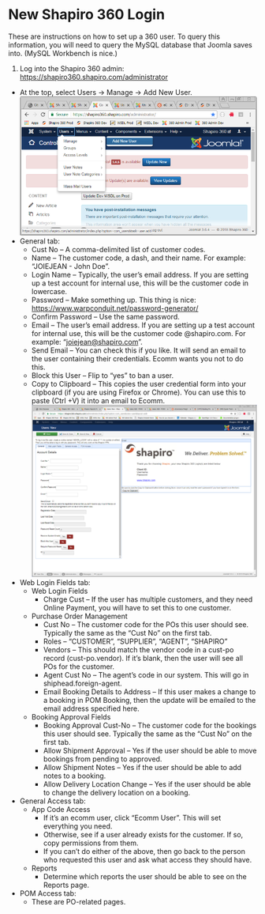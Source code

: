 # New Shapiro 360 Login

These are instructions on how to set up a 360 user. To query this information, you will need to query the MySQL database that Joomla saves into. (MySQL Workbench is nice.)

1.	Log into the Shapiro 360 admin: https://shapiro360.shapiro.com/administrator
*	At the top, select Users -> Manage -> Add New User.
    ![](images/360-login/add-new-user.png)
*	General tab:
    *	Cust No – A comma-delimited list of customer codes.
    *	Name – The customer code, a dash, and their name. For example: “JOIEJEAN - John Doe”.
    *	Login Name – Typically, the user’s email address. If you are setting up a test account for internal use, this will be the customer code in lowercase.
    *	Password – Make something up. This thing is nice: https://www.warpconduit.net/password-generator/
    *	Confirm Password – Use the same password.
    *	Email – The user’s email address. If you are setting up a test account for internal use, this will be the customer code @shapiro.com. For example: “joiejean@shapiro.com”.
    *	Send Email – You can check this if you like. It will send an email to the user containing their credentials. Ecomm wants you not to do this.
    *	Block this User – Flip to “yes” to ban a user.
    *	Copy to Clipboard – This copies the user credential form into your clipboard (if you are using Firefox or Chrome). You can use this to paste (Ctrl +V) it into an email to Ecomm.
        ![](images/360-login/copy-credentials.png)
*	Web Login Fields tab:
    *	Web Login Fields
        *	Charge Cust – If the user has multiple customers, and they need Online Payment, you will have to set this to one customer.
    *	Purchase Order Management
        *	Cust No – The customer code for the POs this user should see. Typically the same as the “Cust No” on the first tab.
        *	Roles – “CUSTOMER”, “SUPPLIER”, “AGENT”, “SHAPIRO”
        *	Vendors – This should match the vendor code in a cust-po record (cust-po.vendor). If it’s blank, then the user will see all POs for the customer.
        *	Agent Cust No – The agent’s code in our system. This will go in shiphead.foreign-agent.
        *   Email Booking Details to Address – If this user makes a change to a booking in POM Booking, then the update will be emailed to the email address specified here.
    *	Booking Approval Fields
        *	Booking Approval Cust-No – The customer code for the bookings this user should see. Typically the same as the “Cust No” on the first tab.
        *	Allow Shipment Approval – Yes if the user should be able to move bookings from pending to approved.
        *	Allow Shipment Notes – Yes if the user should be able to add notes to a booking.
        *	Allow Delivery Location Change – Yes if the user should be able to change the delivery location on a booking.
*	General Access tab:
    *	App Code Access
        *	If it’s an ecomm user, click “Ecomm User”. This will set everything you need.
        *	Otherwise, see if a user already exists for the customer. If so, copy permissions from them.
        *	If you can’t do either of the above, then go back to the person who requested this user and ask what access they should have.
    *	Reports
        *	Determine which reports the user should be able to see on the Reports page.
*	POM Access tab:
    *	These are PO-related pages.
